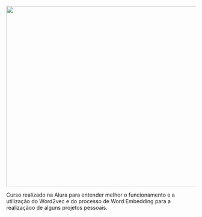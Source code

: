 <p align="center">
  <img src="file:///C:/Users/Acer/Google%20Drive/Alura/Certificados/logo.png" width="640" height="480" />
</p>

Curso realizado na Alura para entender melhor o funcionamento e a utilização do Word2vec e do processo de Word Embedding para a realizaçãoo de alguns projetos pessoais.
